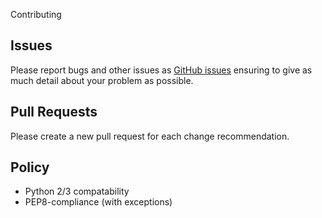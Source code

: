   Contributing

## Issues

Please report bugs and other issues as [GitHub issues](https://github.com/RPi-Distro/python-sense-hat/issues) ensuring to give as much detail about your problem as possible.

## Pull Requests

Please create a new pull request for each change recommendation.

## Policy

- Python 2/3 compatability
- PEP8-compliance (with exceptions)
 
